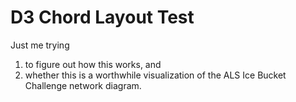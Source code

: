 # D3 Chord Layout Test

Just me trying

1. to figure out how this works, and
2. whether this is a worthwhile visualization of the ALS Ice Bucket Challenge network diagram.